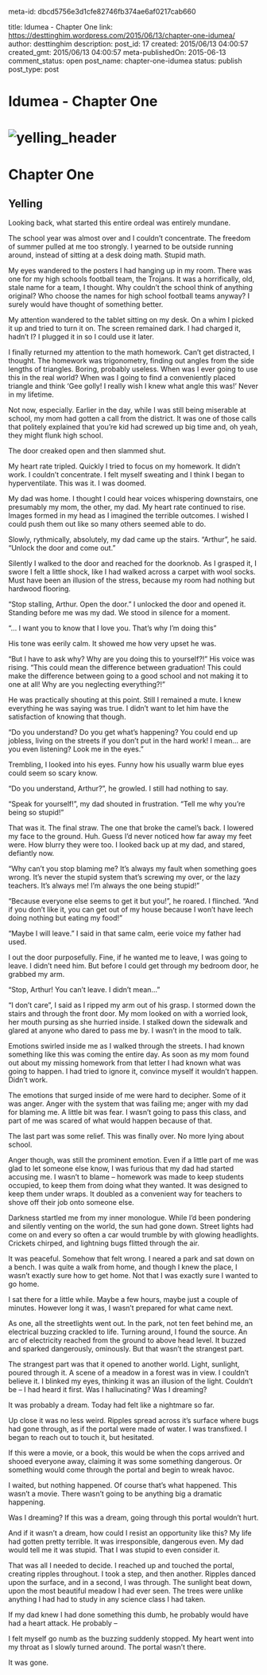 meta-id: dbcd5756e3d1cfe82746fb374ae6af0217cab660

title: Idumea - Chapter One
link: https://desttinghim.wordpress.com/2015/06/13/chapter-one-idumea/
author: desttinghim
description: 
post_id: 17
created: 2015/06/13 04:00:57
created_gmt: 2015/06/13 04:00:57
meta-publishedOn: 2015-06-13
comment_status: open
post_name: chapter-one-idumea
status: publish
post_type: post

# Idumea - Chapter One

# ![yelling_header](https://desttinghim.files.wordpress.com/2015/06/yelling_header.png?w=604)

# Chapter One

## Yelling

Looking back, what started this entire ordeal was entirely mundane.

The school year was almost over and I couldn’t concentrate. The freedom of summer pulled at me too strongly. I yearned to be outside running around, instead of sitting at a desk doing math. Stupid math.

My eyes wandered to the posters I had hanging up in my room. There was one for my high schools football team, the Trojans. It was a horrifically, old, stale name for a team, I thought. Why couldn’t the school think of anything original? Who choose the names for high school football teams anyway? I surely would have thought of something better.

My attention wandered to the tablet sitting on my desk. On a whim I picked it up and tried to turn it on. The screen remained dark. I had charged it, hadn’t I? I plugged it in so I could use it later.

I finally returned my attention to the math homework. Can’t get distracted, I thought. The homework was trigonometry, finding out angles from the side lengths of triangles. Boring, probably useless. When was I ever going to use this in the real world? When was I going to find a conveniently placed triangle and think ‘Gee golly! I really wish I knew what angle this was!’ Never in my lifetime.

Not now, especially. Earlier in the day, while I was still being miserable at school, my mom had gotten a call from the district. It was one of those calls that politely explained that you’re kid had screwed up big time and, oh yeah, they might flunk high school.

The door creaked open and then slammed shut.

My heart rate tripled. Quickly I tried to focus on my homework. It didn’t work. I couldn’t concentrate. I felt myself sweating and I think I began to hyperventilate. This was it. I was doomed.

My dad was home. I thought I could hear voices whispering downstairs, one presumably my mom, the other, my dad. My heart rate continued to rise. Images formed in my head as I imagined the terrible outcomes. I wished I could push them out like so many others seemed able to do.

Slowly, rythmically, absolutely, my dad came up the stairs. “Arthur”, he said. “Unlock the door and come out.”

Silently I walked to the door and reached for the doorknob. As I grasped it, I swore I felt a little shock, like I had walked across a carpet with wool socks. Must have been an illusion of the stress, because my room had nothing but hardwood flooring.

“Stop stalling, Arthur. Open the door.” I unlocked the door and opened it. Standing before me was my dad. We stood in silence for a moment.

“… I want you to know that I love you. That’s why I’m doing this”

His tone was eerily calm. It showed me how very upset he was.

“But I have to ask why? Why are you doing this to yourself?!” His voice was rising. “This could mean the difference between graduation! This could make the difference between going to a good school and not making it to one at all! Why are you neglecting everything?!”

He was practically shouting at this point. Still I remained a mute. I knew everything he was saying was true. I didn’t want to let him have the satisfaction of knowing that though.

“Do you understand? Do you get what’s happening? You could end up jobless, living on the streets if you don’t put in the hard work! I mean… are you even listening? Look me in the eyes.”

Trembling, I looked into his eyes. Funny how his usually warm blue eyes could seem so scary know.

“Do you understand, Arthur?”, he growled. I still had nothing to say.

“Speak for yourself!”, my dad shouted in frustration. “Tell me why you’re being so stupid!”

That was it. The final straw. The one that broke the camel’s back. I lowered my face to the ground. Huh. Guess I’d never noticed how far away my feet were. How blurry they were too. I looked back up at my dad, and stared, defiantly now.

“Why can’t you stop blaming me? It’s always my fault when something goes wrong. It’s never the stupid system that’s screwing my over, or the lazy teachers. It’s always me! I’m always the one being stupid!”

“Because everyone else seems to get it but you!”, he roared. I flinched. “And if you don’t like it, you can get out of my house because I won’t have leech doing nothing but eating my food!”

“Maybe I will leave.” I said in that same calm, eerie voice my father had used.

I out the door purposefully. Fine, if he wanted me to leave, I was going to leave. I didn’t need him. But before I could get through my bedroom door, he grabbed my arm.

“Stop, Arthur! You can’t leave. I didn’t mean…”

“I don’t care”, I said as I ripped my arm out of his grasp. I stormed down the stairs and through the front door. My mom looked on with a worried look, her mouth pursing as she hurried inside. I stalked down the sidewalk and glared at anyone who dared to pass me by. I wasn’t in the mood to talk.

Emotions swirled inside me as I walked through the streets. I had known something like this was coming the entire day. As soon as my mom found out about my missing homework from that letter I had known what was going to happen. I had tried to ignore it, convince myself it wouldn’t happen. Didn’t work.

The emotions that surged inside of me were hard to decipher. Some of it was anger. Anger with the system that was failing me; anger with my dad for blaming me. A little bit was fear. I wasn’t going to pass this class, and part of me was scared of what would happen because of that.

The last part was some relief. This was finally over. No more lying about school.

Anger though, was still the prominent emotion. Even if a little part of me was glad to let someone else know, I was furious that my dad had started accusing me. I wasn’t to blame – homework was made to keep students occupied, to keep them from doing what they wanted. It was designed to keep them under wraps. It doubled as a convenient way for teachers to shove off their job onto someone else.

Darkness startled me from my inner monologue. While I’d been pondering and silently venting on the world, the sun had gone down. Street lights had come on and every so often a car would trumble by with glowing headlights. Crickets chirped, and lightning bugs flitted through the air.

It was peaceful. Somehow that felt wrong. I neared a park and sat down on a bench. I was quite a walk from home, and though I knew the place, I wasn’t exactly sure how to get home. Not that I was exactly sure I wanted to go home.

I sat there for a little while. Maybe a few hours, maybe just a couple of minutes. However long it was, I wasn’t prepared for what came next.

As one, all the streetlights went out. In the park, not ten feet behind me, an electrical buzzing crackled to life. Turning around, I found the source. An arc of electricity reached from the ground to above head level. It buzzed and sparked dangerously, ominously. But that wasn’t the strangest part.

The strangest part was that it opened to another world. Light, sunlight, poured through it. A scene of a meadow in a forest was in view. I couldn’t believe it. I blinked my eyes, thinking it was an illusion of the light. Couldn’t be – I had heard it first. Was I hallucinating? Was I dreaming?

It was probably a dream. Today had felt like a nightmare so far.

Up close it was no less weird. Ripples spread across it’s surface where bugs had gone through, as if the portal were made of water. I was transfixed. I began to reach out to touch it, but hesitated.

If this were a movie, or a book, this would be when the cops arrived and shooed everyone away, claiming it was some something dangerous. Or something would come through the portal and begin to wreak havoc.

I waited, but nothing happened. Of course that’s what happened. This wasn’t a movie. There wasn’t going to be anything big a dramatic happening.

Was I dreaming? If this was a dream, going through this portal wouldn’t hurt.

And if it wasn’t a dream, how could I resist an opportunity like this? My life had gotten pretty terrible. It was irresponsible, dangerous even. My dad would tell me it was stupid. That I was stupid to even consider it.

That was all I needed to decide. I reached up and touched the portal, creating ripples throughout. I took a step, and then another. Ripples danced upon the surface, and in a second, I was through. The sunlight beat down, upon the most beautiful meadow I had ever seen. The trees were unlike anything I had had to study in any science class I had taken.

If my dad knew I had done something this dumb, he probably would have had a heart attack. He probably –

I felt myself go numb as the buzzing suddenly stopped. My heart went into my throat as I slowly turned around. The portal wasn’t there.

It was gone.